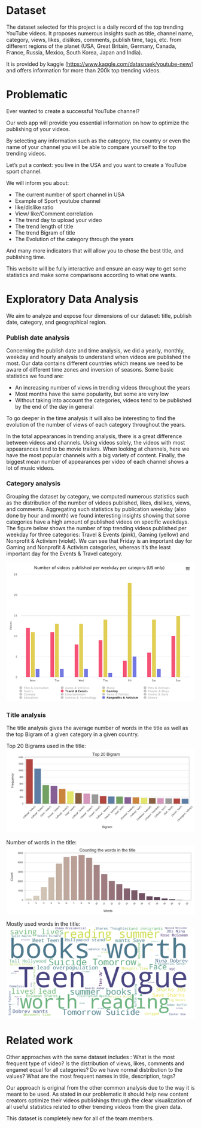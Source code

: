 # Dataset
The dataset selected for this project is a daily record of the top trending YouTube videos. It proposes numerous insights such as title, channel name, category, views, likes, dislikes, comments, publish time, tags, etc. from different regions of the planet (USA, Great Britain, Germany, Canada, France, Russia, Mexico, South Korea, Japan and India).

It is provided by kaggle (https://www.kaggle.com/datasnaek/youtube-new/) and offers information for more than 200k top trending videos.

# Problematic
Ever wanted to create a successful YouTube channel?

Our web app will provide you essential information on how to optimize the publishing of your videos.

By selecting any information such as the category, the country or even the name of your channel you will be able to compare yourself to the top trending videos.

Let’s put a context: you live in the USA and you want to create a YouTube sport channel.

We will inform you about:
- The current number of sport channel in USA
- Example of Sport youtube channel
- like/dislike ratio
- View/ like/Comment correlation
- The trend day to upload your video
- The trend length of title
- The trend Bigram of title
- The Evolution of the category through the years

And many more indicators that will allow you to chose the best title, and publishing time.

This website will be fully interactive and ensure an easy way to get some statistics and make some comparisons according to what one wants.

# Exploratory Data Analysis

We aim to analyze and expose four dimensions of our dataset: title, publish date, category, and geographical region.

### Publish date analysis

Concerning the publish date and time analysis, we did a yearly, monthly, weekday and hourly analysis to understand when videos are published the most. Our data contains different countries which means we need to be aware of different time zones and inversion of seasons. Some basic statistics we found are:

- An increasing number of views in trending videos throughout the years
- Most months have the same popularity, but some are very low
- Without taking into account the categories, videos tend to be published by the end of the day in general

To go deeper in the time analysis it will also be interesting to find the evolution of the number of views of each category throughout the years.

In the total appearances in trending analysis, there is a great difference between videos and channels. Using videos solely, the videos with most appearances tend to be movie trailers. When looking at channels, here we have the most popular channels with a big variety of content. Finally, the biggest mean number of appearances per video of each channel shows a lot of music videos.

### Category analysis

Grouping the dataset by category, we computed numerous statistics such as the distribution of the number of videos published, likes, dislikes, views, and comments. Aggregating such statistics by publication weekday (also done by hour and month) we found interesting insights showing that some categories have a high amount of published videos on specific weekdays. The figure below shows the number of top trending videos published per weekday for three categories: Travel & Events (pink), Gaming (yellow) and Nonprofit & Activism (violet). We can see that Friday is an important day for Gaming and Nonprofit & Activism categories, whereas it’s the least important day for the Events & Travel category.

![Number of videos published per weekday per category (US only)](imgs/videos_by_weekday_by_category.png)

### Title analysis

The title analysis gives the average number of words in the title as well as the top Bigram of a given category in a given country.

Top 20 Bigrams used in the title:
![Top 20 Bigram](imgs/top_20_bigrams.jpg)

Number of words in the title:
![Words count in the title](imgs/title_wordcount.jpg)

Mostly used words in the title:
![Most used words](imgs/words_cloud.jpg)

# Related work

Other approaches with the same dataset includes :
What is the most frequent type of video?
Is the distribution of views, likes, comments and engamet equal for all categories?
Do we have normal distribution to the values?
What are the most frequent names in title, description, tags?


Our approach is original from the other common analysis due to the way it is meant to be used. As stated in our problematic it should help new content creators optimize their videos publishings through the clear visualization of all useful statistics related to other trending videos from the given data.

This dataset is completely new for all of the team members.
